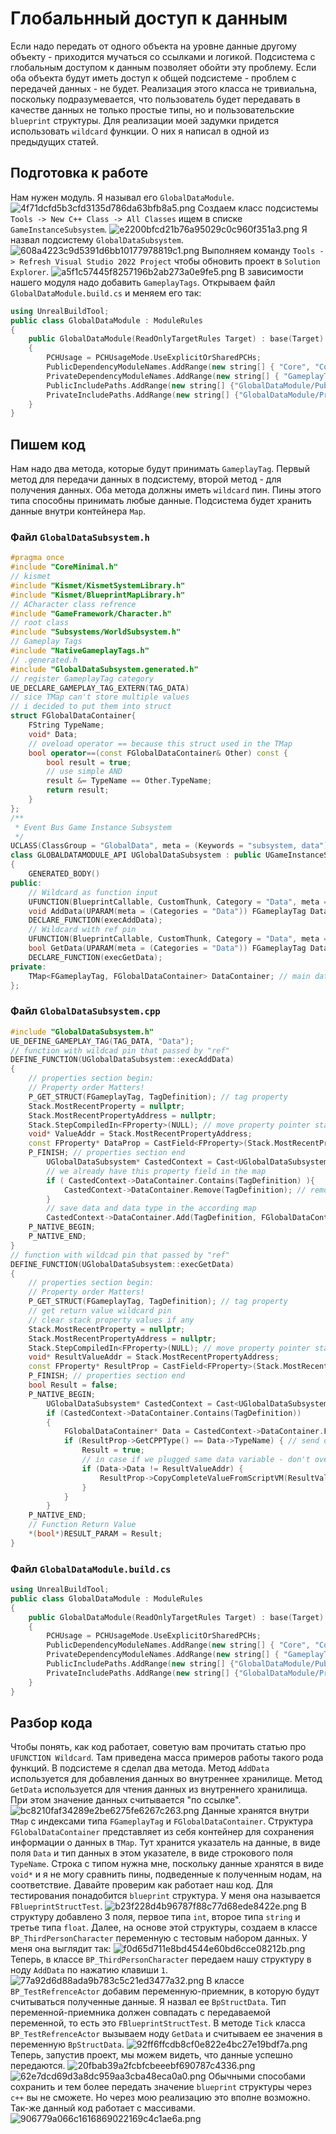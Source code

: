 # Глобальнный доступ к данным
Если надо передать от одного объекта на уровне данные другому объекту - приходится мучаться со ссылками и логикой. Подсистема с глобальным доступом к данным позволяет обойти эту проблему. Если оба объекта будут иметь доступ к общей подсистеме - проблем с передачей данных - не будет.
Реализация этого класса не тривиальна, поскольку подразумевается, что пользователь будет передавать в качестве данных не только простые типы, но и пользовательские `blueprint` структуры.
Для реализации моей задумки придется использовать `wildcard` функции. О них я написал в одной из предыдущих статей.
## Подготовка к работе
Нам нужен модуль. Я называл его `GlobalDataModule`.
![4f71dcfd5b3cfd3135d786da63bfb8a5.png](../images/4f71dcfd5b3cfd3135d786da63bfb8a5.png)
Создаем класс подсистемы `Tools -> New C++ Class -> All Classes` ищем в списке `GameInstanceSubsystem`.
![e2200bfcd21b76a95029c0c960f351a3.png](../images/e2200bfcd21b76a95029c0c960f351a3.png)
Я назвал подсистему `GlobalDataSubsystem`.
![608a4223c9d5391d6bb10177978819c1.png](../images/608a4223c9d5391d6bb10177978819c1.png)
Выполняем команду `Tools -> Refresh Visual Studio 2022 Project` чтобы обновить проект в `Solution Explorer`.
![a5f1c57445f8257196b2ab273a0e9fe5.png](../images/a5f1c57445f8257196b2ab273a0e9fe5.png)
В зависимости нашего модуля надо добавить `GameplayTags`. Открываем файл `GlobalDataModule.build.cs` и меняем его так:
```cpp
using UnrealBuildTool;
public class GlobalDataModule : ModuleRules
{
	public GlobalDataModule(ReadOnlyTargetRules Target) : base(Target)
	{
        PCHUsage = PCHUsageMode.UseExplicitOrSharedPCHs;
		PublicDependencyModuleNames.AddRange(new string[] { "Core", "CoreUObject", "Engine"});
        PrivateDependencyModuleNames.AddRange(new string[] { "GameplayTags" });
        PublicIncludePaths.AddRange(new string[] {"GlobalDataModule/Public"});
		PrivateIncludePaths.AddRange(new string[] {"GlobalDataModule/Private"});
	}
}
```
## Пишем код
Нам надо два метода, которые будут принимать `GameplayTag`. Первый метод для передачи данных в подсистему, второй метод - для получения данных. Оба метода должны иметь `wildcard` пин. Пины этого типа способны принимать любые данные.
Подсистема будет хранить данные внутри контейнера `Map`.
### Файл `GlobalDataSubsystem.h`
```cpp
#pragma once
#include "CoreMinimal.h"
// kismet
#include "Kismet/KismetSystemLibrary.h"
#include "Kismet/BlueprintMapLibrary.h"
// ACharacter class refrence
#include "GameFramework/Character.h"
// root class
#include "Subsystems/WorldSubsystem.h"
// Gameplay Tags
#include "NativeGameplayTags.h"
// .generated.h
#include "GlobalDataSubsystem.generated.h"
// register GameplayTag category
UE_DECLARE_GAMEPLAY_TAG_EXTERN(TAG_DATA)
// sice TMap can't store multiple values
// i decided to put them into struct
struct FGlobalDataContainer{
	FString TypeName;
	void* Data;
	// oveload operator == because this struct used in the TMap
	bool operator==(const FGlobalDataContainer& Other) const {
		bool result = true;
		// use simple AND
		result &= TypeName == Other.TypeName;
		return result;
	}
};
/**
 * Event Bus Game Instance Subsystem
 */
UCLASS(ClassGroup = "GlobalData", meta = (Keywords = "subsystem, data")) // to simplify search of this subsystem's bp node
class GLOBALDATAMODULE_API UGlobalDataSubsystem : public UGameInstanceSubsystem
{
	GENERATED_BODY()
public:
	// Wildcard as function input
	UFUNCTION(BlueprintCallable, CustomThunk, Category = "Data", meta = (CustomStructureParam = "Data", DataTag="Data"))
	void AddData(UPARAM(meta = (Categories = "Data")) FGameplayTag DataTag, const int32& Data);
	DECLARE_FUNCTION(execAddData);
	// Wildcard with ref pin
	UFUNCTION(BlueprintCallable, CustomThunk, Category = "Data", meta = (CustomStructureParam = "DataResultRef", AutoCreateRefTerm = "DataResultRef"))
	bool GetData(UPARAM(meta = (Categories = "Data")) FGameplayTag DataTag, const int32& DataResultRef);
	DECLARE_FUNCTION(execGetData);
private:
	TMap<FGameplayTag, FGlobalDataContainer> DataContainer; // main data container
};
```
### Файл `GlobalDataSubsystem.cpp`
```cpp
#include "GlobalDataSubsystem.h"
UE_DEFINE_GAMEPLAY_TAG(TAG_DATA, "Data");
// function with wildcad pin that passed by "ref"
DEFINE_FUNCTION(UGlobalDataSubsystem::execAddData)
{
	// properties section begin:
	// Property order Matters!
	P_GET_STRUCT(FGameplayTag, TagDefinition); // tag property
	Stack.MostRecentProperty = nullptr;
	Stack.MostRecentPropertyAddress = nullptr;
	Stack.StepCompiledIn<FProperty>(NULL); // move property pointer stack forward to 1, this is outbut pin, there is no value
	void* ValueAddr = Stack.MostRecentPropertyAddress;
	const FProperty* DataProp = CastField<FProperty>(Stack.MostRecentProperty);
	P_FINISH; // properties section end
		UGlobalDataSubsystem* CastedContext = Cast<UGlobalDataSubsystem>(Context);
		// we already have this property field in the map
		if ( CastedContext->DataContainer.Contains(TagDefinition) ){
			CastedContext->DataContainer.Remove(TagDefinition); // remove old property
		}
		// save data and data type in the according map
		CastedContext->DataContainer.Add(TagDefinition, FGlobalDataContainer{ DataProp->GetCPPType(), ValueAddr});
	P_NATIVE_BEGIN;
	P_NATIVE_END;
}
// function with wildcad pin that passed by "ref"
DEFINE_FUNCTION(UGlobalDataSubsystem::execGetData)
{
	// properties section begin:
	// Property order Matters!
	P_GET_STRUCT(FGameplayTag, TagDefinition); // tag property
	// get return value wildcard pin
	// clear stack property values if any
	Stack.MostRecentProperty = nullptr;
	Stack.MostRecentPropertyAddress = nullptr;
	Stack.StepCompiledIn<FProperty>(NULL); // move property pointer stack forward to 1, this is outbut pin, there is no value
	void* ResultValueAddr = Stack.MostRecentPropertyAddress;
	const FProperty* ResultProp = CastField<FProperty>(Stack.MostRecentProperty);
	P_FINISH; // properties section end
	bool Result = false;
	P_NATIVE_BEGIN;
		UGlobalDataSubsystem* CastedContext = Cast<UGlobalDataSubsystem>(Context);
		if (CastedContext->DataContainer.Contains(TagDefinition))
		{
			FGlobalDataContainer* Data = CastedContext->DataContainer.Find(TagDefinition);
			if (ResultProp->GetCPPType() == Data->TypeName) { // send data only if types are same
				Result = true;
				// in case if we plugged same data variable - don't overwrite it
				if (Data->Data != ResultValueAddr) {
					ResultProp->CopyCompleteValueFromScriptVM(ResultValueAddr, Data->Data);
				}
			}
		}
	P_NATIVE_END;
	// Function Return Value
	*(bool*)RESULT_PARAM = Result;
}
```
### Файл `GlobalDataModule.build.cs`
```cpp
using UnrealBuildTool;
public class GlobalDataModule : ModuleRules
{
	public GlobalDataModule(ReadOnlyTargetRules Target) : base(Target)
	{
        PCHUsage = PCHUsageMode.UseExplicitOrSharedPCHs;
		PublicDependencyModuleNames.AddRange(new string[] { "Core", "CoreUObject", "Engine"});
        PrivateDependencyModuleNames.AddRange(new string[] { "GameplayTags" });
        PublicIncludePaths.AddRange(new string[] {"GlobalDataModule/Public"});
		PrivateIncludePaths.AddRange(new string[] {"GlobalDataModule/Private"});
	}
}
```
## Разбор кода
Чтобы понять, как код работает, советую вам прочитать статью про `UFUNCTION Wildcard`.
Там приведена масса примеров работы такого рода функций.
В подсистеме я сделал два метода.
Метод `AddData` используется для добавления данных во внутреннее хранилище.
Метод `GetData` используется для чтения данных из внутреннего хранилища. При этом значение данных считывается "по ссылке".
![bc8210faf34289e2be6275fe6267c263.png](../images/bc8210faf34289e2be6275fe6267c263.png)
Данные хранятся внутри `TMap` с индексами типа `FGameplayTag` и `FGlobalDataContainer`.
Структура `FGlobalDataContainer` представляет из себя контейнер для сохранения информации о данных в `TMap`. Тут хранится указатель на данные, в виде поля `Data` и тип данных в этом указателе, в виде строкового поля `TypeName`.
Строка с типом нужна мне, поскольку данные хранятся в виде `void*` и я не могу сравнить пины, подведенные к полученным нодам, на соответствие.
Давайте проверим как работает наш код.
Для тестирования понадобится `blueprint` структура. У меня она называется `FBlueprintStructTest`.
![b23f228d4b96787f88c77d68ede8422e.png](../images/b23f228d4b96787f88c77d68ede8422e.png)
В структуру добавлено 3 поля, первое типа `int`, второе типа `string` и  третье типа `float`.
Далее, на основе этой структуры, создаем в классе `BP_ThirdPersonCharacter` переменную с тестовым набором данных. У меня она выглядит так:
![f0d65d711e8bd4544e60bd6cce08212b.png](../images/f0d65d711e8bd4544e60bd6cce08212b.png)
Теперь, в классе `BP_ThirdPersonCharacter` передаем нашу структуру в ноду `AddData` по нажатию клавиши `1`.
![77a92d6d88ada9b783c5c21ed3477a32.png](../images/77a92d6d88ada9b783c5c21ed3477a32.png)
В классе `BP_TestRefrenceActor` добавим переменную-приемник, в которую будут считываться полученные данные. Я назвал ее `BpStructData`. Тип переменной-приемника должен совпадать с передаваемой переменной, то есть это `FBlueprintStructTest`.
В методе `Tick` класса `BP_TestRefrenceActor` вызываем ноду `GetData` и считываем ее значения в переменную `BpStructData`.
![92ff6ffcdb8cf0e822e4bc27e19bdf7a.png](../images/92ff6ffcdb8cf0e822e4bc27e19bdf7a.png)
Теперь, запустив проект, мы можем видеть, что данные успешно передаются.
![20fbab39a2fcbfcbeeebf690787c4336.png](../images/20fbab39a2fcbfcbeeebf690787c4336.png)
![62e7dcd69d3a8dc959aa3cba48eca0a0.png](../images/62e7dcd69d3a8dc959aa3cba48eca0a0.png)
Обычными способами сохранить и тем более передать значение `blueprint` структуры через `с++` вы не сможете. Но через мою реализацию это вполне возможно. Так-же данный код работает с массивами.
![906779a066c1616869022169c4c1ae6a.png](../images/906779a066c1616869022169c4c1ae6a.png)
